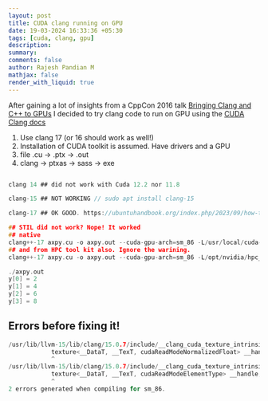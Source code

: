 ```yaml
---
layout: post
title: CUDA clang running on GPU
date: 19-03-2024 16:33:36 +05:30
tags: [cuda, clang, gpu]
description:
summary:
comments: false
author: Rajesh Pandian M
mathjax: false
render_with_liquid: true
---
```


After gaining a lot of insights from a CppCon 2016 talk [Bringing Clang and C++ to GPUs](https://youtu.be/KHa-OSrZPGo?si=852XDhqzVIsLBqme) I
decided to try clang code to run on GPU using  the [CUDA Clang docs](https://llvm.org/docs/CompileCudaWithLLVM.html)

1. Use clang 17 (or 16 should work as well!)
2. Installation of CUDA toolkit is assumed. Have drivers and a GPU
3. file .cu 		-> .ptx 	->  .out 
4. clang -> ptxas -> sass -> exe

```c

clang 14 ## did not work with Cuda 12.2 nor 11.8

clang-15 ## NOT WORKING // sudo apt install clang-15 

clang-17 ## OK GOOD. https://ubuntuhandbook.org/index.php/2023/09/how-to-install-clang-17-or-16-in-ubuntu-22-04-20-04/

## STIL did not work? Nope! It worked
## native
clang++-17 axpy.cu -o axpy.out --cuda-gpu-arch=sm_86 -L/usr/local/cuda-12.2/lib64 -lcudart_static -ldl -lrt -pthread 
## and from HPC tool kit also. Ignore the warining.
clang++-17 axpy.cu -o axpy.out --cuda-gpu-arch=sm_86 -L/opt/nvidia/hpc_sdk/Linux_x86_64/24.3/cuda/11.8/lib64 -lcudart_static -ldl -lrt -pthread

./axpy.out
y[0] = 2
y[1] = 4
y[2] = 6
y[3] = 8

```


## Errors before fixing it!

```c
/usr/lib/llvm-15/lib/clang/15.0.7/include/__clang_cuda_texture_intrinsics.h:696:13: error: no template named 'texture'
            texture<__DataT, __TexT, cudaReadModeNormalizedFloat> __handle,
            ^
/usr/lib/llvm-15/lib/clang/15.0.7/include/__clang_cuda_texture_intrinsics.h:709:13: error: no template named 'texture'
            texture<__DataT, __TexT, cudaReadModeElementType> __handle,
            ^
2 errors generated when compiling for sm_86.


```

